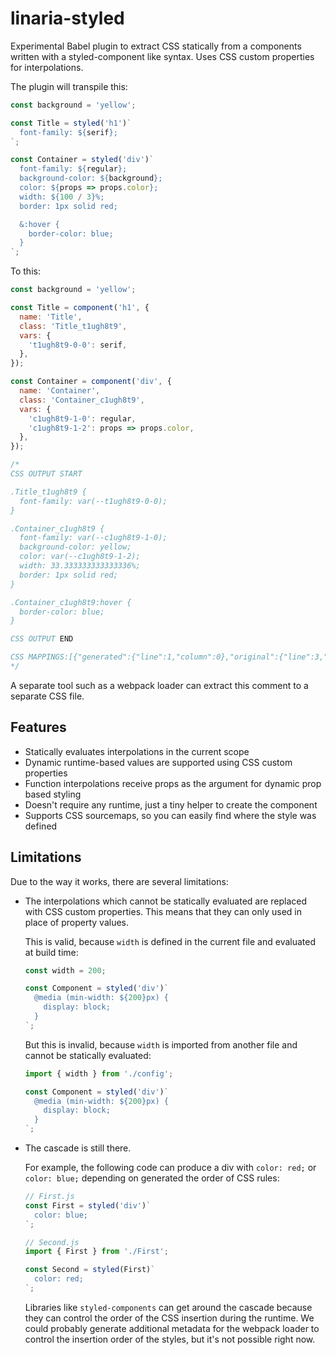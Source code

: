 # linaria-styled

Experimental Babel plugin to extract CSS statically from a components written with a styled-component like syntax. Uses CSS custom properties for interpolations.

The plugin will transpile this:

```js
const background = 'yellow';

const Title = styled('h1')`
  font-family: ${serif};
`;

const Container = styled('div')`
  font-family: ${regular};
  background-color: ${background};
  color: ${props => props.color};
  width: ${100 / 3}%;
  border: 1px solid red;

  &:hover {
    border-color: blue;
  }
`;
```

To this:

```js
const background = 'yellow';

const Title = component('h1', {
  name: 'Title',
  class: 'Title_t1ugh8t9',
  vars: {
    't1ugh8t9-0-0': serif,
  },
});

const Container = component('div', {
  name: 'Container',
  class: 'Container_c1ugh8t9',
  vars: {
    'c1ugh8t9-1-0': regular,
    'c1ugh8t9-1-2': props => props.color,
  },
});

/*
CSS OUTPUT START

.Title_t1ugh8t9 {
  font-family: var(--t1ugh8t9-0-0);
}

.Container_c1ugh8t9 {
  font-family: var(--c1ugh8t9-1-0);
  background-color: yellow;
  color: var(--c1ugh8t9-1-2);
  width: 33.333333333333336%;
  border: 1px solid red;
}

.Container_c1ugh8t9:hover {
  border-color: blue;
}

CSS OUTPUT END

CSS MAPPINGS:[{"generated":{"line":1,"column":0},"original":{"line":3,"column":6},"name":"Title_t1ugh8t9"},{"generated":{"line":5,"column":0},"original":{"line":7,"column":6},"name":"Container_c1ugh8t9"}]
*/
```

A separate tool such as a webpack loader can extract this comment to a separate CSS file.

## Features

- Statically evaluates interpolations in the current scope
- Dynamic runtime-based values are supported using CSS custom properties
- Function interpolations receive props as the argument for dynamic prop based styling
- Doesn't require any runtime, just a tiny helper to create the component
- Supports CSS sourcemaps, so you can easily find where the style was defined

## Limitations

Due to the way it works, there are several limitations:

- The interpolations which cannot be statically evaluated are replaced with CSS custom properties. This means that they can only used in place of property values.

  This is valid, because `width` is defined in the current file and evaluated at build time:

  ```js
  const width = 200;

  const Component = styled('div')`
    @media (min-width: ${200}px) {
      display: block;
    }
  `;
  ```

  But this is invalid, because `width` is imported from another file and cannot be statically evaluated:

  ```js
  import { width } from './config';

  const Component = styled('div')`
    @media (min-width: ${200}px) {
      display: block;
    }
  `;
  ```

- The cascade is still there.

  For example, the following code can produce a div with `color: red;` or `color: blue;` depending on generated the order of CSS rules:

  ```js
  // First.js
  const First = styled('div')`
    color: blue;
  `;

  // Second.js
  import { First } from './First';

  const Second = styled(First)`
    color: red;
  `;
  ```

  Libraries like `styled-components` can get around the cascade because they can control the order of the CSS insertion during the runtime. We could probably generate additional metadata for the webpack loader to control the insertion order of the styles, but it's not possible right now.

